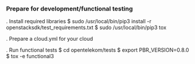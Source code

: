 ### Prepare for development/functional testing

. Install required libraries
$ sudo /usr/local/bin/pip3 install -r openstacksdk/test_requirements.txt
$ sudo /usr/local/bin/pip3 tox

. Prepare a cloud.yml for your cloud

. Run functional tests
$ cd opentelekom/tests
$ export PBR_VERSION=0.8.0
$ tox -e functional3 